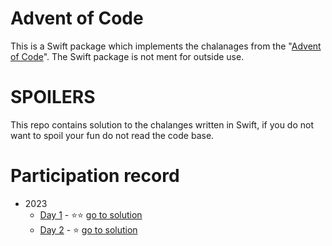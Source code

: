 # Advent of Code

This is a Swift package which implements the chalanages from the "[Advent of Code](https://adventofcode.com/)". The Swift package is not ment for outside use.

# SPOILERS
This repo contains solution to the chalanges written in Swift, if you do not want to spoil your fun do not read the code base.

# Participation record
- 2023
    - [Day 1](https://adventofcode.com/2023/day/1) - ⭐️⭐️ [go to solution](https://github.com/VladimirAmiorkov/AdventOfCode/blob/f462847d2704a0cd52a71690d3451107ac6ca059/Sources/AdventOfCode/2023/Day%201/Day-1-2023.swift#L16-L37)
    - [Day 2](https://adventofcode.com/2023/day/2) - ⭐️ [go to solution](https://github.com/VladimirAmiorkov/AdventOfCode/blob/a363c2da1d72556db0c6c64a4bf77db7595e460d/Sources/AdventOfCode/2023/Day%202/Day-2-2023.swift#L16-L34)
